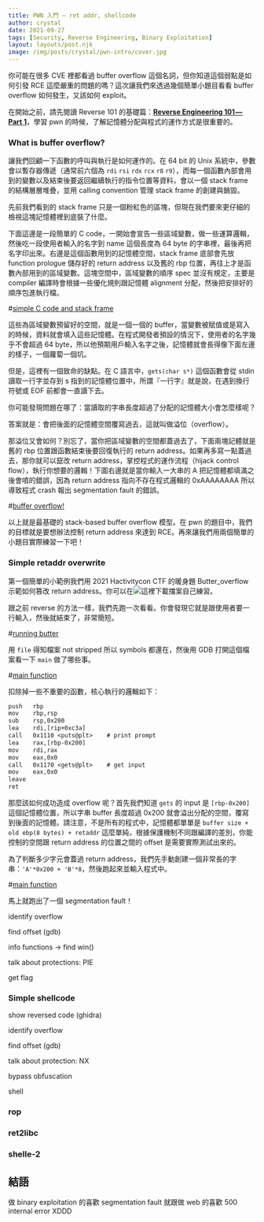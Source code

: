 ```yaml
---
title: PWN 入門 — ret addr, shellcode
author: crystal
date: 2021-09-27
tags: [Security, Reverse Engineering, Binary Exploitation]
layout: layouts/post.njk
image: /img/posts/crystal/pwn-intro/cover.jpg
---
```

<!-- summary -->
你可能在很多 CVE 裡都看過 buffer overflow 這個名詞，但你知道這個弱點是如何引發 RCE 這麼嚴重的問題的嗎？這次讓我們來透過幾個簡單小題目看看 buffer overflow 如何發生，又該如何 exploit。
<!-- summary -->


在開始之前，請先閱讀 Reverse 101 的基礎篇：[**Reverse Engineering 101 — Part 1**](https://tech-blog.cymetrics.io/posts/crystal/reverse-01)，學習 pwn 的時候，了解記憶體分配與程式的運作方式是很重要的。

### What is buffer overflow?

讓我們回顧一下函數的呼叫與執行是如何運作的。在 64 bit 的 Unix 系統中，參數會以暫存器傳遞（通常前六個為 `rdi` `rsi` `rdx` `rcx` `r8` `r9`），而每一個函數內部會用到的變數以及結束後要返回繼續執行的指令位置等資料，會以一個 stack frame 的結構層層堆疊，並用 calling convention 管理 stack frame 的創建與銷毀。

先前我們看到的 stack frame 只是一個粉紅色的區塊，但現在我們要來更仔細的檢視這塊記憶體裡到底裝了什麼。

下面這邊是一段簡單的 C code，一開始會宣告一些區域變數，做一些運算邏輯，然後吃一段使用者輸入的名字到 name 這個長度為 64 byte 的字串裡，最後再把名字印出來。右邊是這個函數用到的記憶體空間，stack frame 底部會先放 function prologue 儲存好的 return address 以及舊的 rbp 位置，再往上才是函數內部用到的區域變數。這塊空間中，區域變數的順序 spec 並沒有規定，主要是 compiler 編譯時會根據一些優化規則跟記憶體 alignment 分配，然後把安排好的順序包進執行檔。

#[simple C code and stack frame](/img/posts/crystal/pwn-intro/c-to-stack.png)

這些為區域變數預留好的空間，就是一個一個的 buffer，當變數被賦值或是寫入的時候，資料就會填入這些記憶體。在程式開發者預設的情況下，使用者的名字幾乎不會超過 64 byte，所以他預期用戶輸入名字之後，記憶體就會長得像下面左邊的樣子，一個蘿蔔一個坑。

但是，這裡有一個致命的缺點。在 C 語言中，`gets(char s*)` 這個函數會從 stdin 讀取一行字並存到 s 指到的記憶體位置中，所謂『一行字』就是說，在遇到換行符號或 EOF 前都會一直讀下去。

你可能發現問題在哪了：當讀取的字串長度超過了分配的記憶體大小會怎麼樣呢？

答案就是：會把後面的記憶體空間覆寫過去，這就叫做溢位（overflow）。

那溢位又會如何？別忘了，當你把區域變數的空間都蓋過去了，下面兩塊記體就是舊的 rbp 位置跟函數結束後要回復執行的 return address。如果再多寫一點蓋過去，那你就可以竄改 return address，掌控程式的運作流程（hijack control flow），執行你想要的邏輯！下圖右邊就是當你輸入一大串的 A 把記憶體都填滿之後會噴的錯誤，因為 return address 指向不存在程式邏輯的 0xAAAAAAAA 所以導致程式 crash 報出 segmentation fault 的錯誤。

#[buffer overflow!](/img/posts/crystal/pwn-intro/stack-overflow.png)

以上就是最基礎的 stack-based buffer overflow 模型。在 pwn 的題目中，我們的目標就是要想辦法控制 return address 來達到 RCE。再來讓我們用兩個簡單的小題目實際練習一下吧！

### Simple retaddr overwrite

第一個簡單的小範例我們用 2021 Hactivitycon CTF 的暖身題 Butter_overflow 示範如何篡改 return address。你可以在![這裡]()下載擋案自己練習。

跟之前 reverse 的方法一樣，我們先跑一次看看。你會發現它就是跟使用者要一行輸入，然後就結束了，非常簡短。

#[running butter](/img/posts/crystal/pwn-intro/butter-run.png)

用 `file` 得知檔案 not stripped 所以 symbols 都還在，然後用 GDB 打開這個檔案看一下 `main` 做了哪些事。

#[main function](/img/posts/crystal/pwn-intro/butter-main.png)

扣除掉一些不重要的函數，核心執行的邏輯如下：

```txt
push   rbp
mov    rbp,rsp
sub    rsp,0x200
lea    rdi,[rip+0xc3a]
call   0x1110 <puts@plt>    # print prompt
lea    rax,[rbp-0x200]
mov    rdi,rax
mov    eax,0x0
call   0x1170 <gets@plt>    # get input
mov    eax,0x0
leave  
ret  
```

那麼該如何成功造成 overflow 呢？首先我們知道 `gets` 的 input 是 `[rbp-0x200]` 這個記憶體位置，所以字串 buffer 長度超過 0x200 就會溢出分配的空間，覆寫到後面的記憶體。請注意，不是所有的程式中，記憶體都單單是 `buffer size + old ebp(8 bytes) + retaddr` 這麼單純，根據保護機制不同跟編譯的差別，你能控制的空間跟 return address 的位置之間的 offset 是需要實際測試出來的。

為了判斷多少字元會蓋過 return address，我們先手動創建一個非常長的字串：`'A'*0x200 + 'B'*8`，然後跑起來並輸入程式中。

#[main function](/img/posts/crystal/pwn-intro/butter-segfault.png)

馬上就跑出了一個 segmentation fault！

identify overflow 

find offset (gdb)

info functions -> find win()

talk about protections: PIE

get flag

### Simple shellcode

show reversed code (ghidra)

identify overflow

find offset (gdb)

talk about protection: NX

bypass obfuscation

shell

### rop
### ret2libc
### shelle-2

## 結語

做 binary exploitation 的喜歡 segmentation fault 就跟做 web 的喜歡 500 internal error XDDD